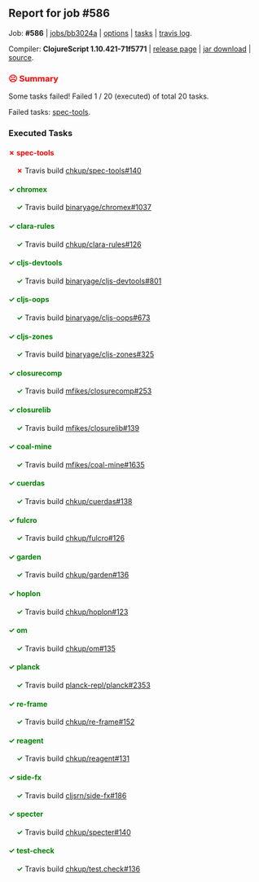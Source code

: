 ## Report for job #586

Job: **#586** | [jobs/bb3024a](https://github.com/cljs-oss/canary/commit/bb3024a37891f0bfba515a314fa6a146a553f498) | [options](options.edn) | [tasks](tasks.edn) | [travis log](https://travis-ci.org/cljs-oss/canary/builds/431347973).

Compiler: **ClojureScript 1.10.421-71f5771** | [release page](https://github.com/cljs-oss/canary/releases/tag/r1.10.421-71f5771) | [jar download](https://github.com/cljs-oss/canary/releases/download/r1.10.421-71f5771/clojurescript-1.10.421-71f5771.jar) | [source](https://github.com/clojure/clojurescript/commit/71f57714e6fc2f591d9de22cbfcfa009500e6742).

### <b style='color:red'>☹ Summary</b>

Some tasks failed! Failed 1 / 20 (executed) of total 20 tasks.

Failed tasks: [spec-tools](#-spec-tools).

### Executed Tasks

#### <b style='color:red'>&#x2717; spec-tools</b>
&nbsp;&nbsp;&nbsp;&nbsp;<b style='color:red'>&#x2717;</b> Travis build [chkup/spec-tools#140](https://travis-ci.org/chkup/spec-tools/builds/431348980)<br>

#### <b style='color:green'>&#x2713; chromex</b>
&nbsp;&nbsp;&nbsp;&nbsp;<b style='color:green'>&#x2713;</b> Travis build [binaryage/chromex#1037](https://travis-ci.org/binaryage/chromex/builds/431348907)<br>

#### <b style='color:green'>&#x2713; clara-rules</b>
&nbsp;&nbsp;&nbsp;&nbsp;<b style='color:green'>&#x2713;</b> Travis build [chkup/clara-rules#126](https://travis-ci.org/chkup/clara-rules/builds/431348909)<br>

#### <b style='color:green'>&#x2713; cljs-devtools</b>
&nbsp;&nbsp;&nbsp;&nbsp;<b style='color:green'>&#x2713;</b> Travis build [binaryage/cljs-devtools#801](https://travis-ci.org/binaryage/cljs-devtools/builds/431348911)<br>

#### <b style='color:green'>&#x2713; cljs-oops</b>
&nbsp;&nbsp;&nbsp;&nbsp;<b style='color:green'>&#x2713;</b> Travis build [binaryage/cljs-oops#673](https://travis-ci.org/binaryage/cljs-oops/builds/431348916)<br>

#### <b style='color:green'>&#x2713; cljs-zones</b>
&nbsp;&nbsp;&nbsp;&nbsp;<b style='color:green'>&#x2713;</b> Travis build [binaryage/cljs-zones#325](https://travis-ci.org/binaryage/cljs-zones/builds/431348918)<br>

#### <b style='color:green'>&#x2713; closurecomp</b>
&nbsp;&nbsp;&nbsp;&nbsp;<b style='color:green'>&#x2713;</b> Travis build [mfikes/closurecomp#253](https://travis-ci.org/mfikes/closurecomp/builds/431348929)<br>

#### <b style='color:green'>&#x2713; closurelib</b>
&nbsp;&nbsp;&nbsp;&nbsp;<b style='color:green'>&#x2713;</b> Travis build [mfikes/closurelib#139](https://travis-ci.org/mfikes/closurelib/builds/431348931)<br>

#### <b style='color:green'>&#x2713; coal-mine</b>
&nbsp;&nbsp;&nbsp;&nbsp;<b style='color:green'>&#x2713;</b> Travis build [mfikes/coal-mine#1635](https://travis-ci.org/mfikes/coal-mine/builds/431348940)<br>

#### <b style='color:green'>&#x2713; cuerdas</b>
&nbsp;&nbsp;&nbsp;&nbsp;<b style='color:green'>&#x2713;</b> Travis build [chkup/cuerdas#138](https://travis-ci.org/chkup/cuerdas/builds/431348946)<br>

#### <b style='color:green'>&#x2713; fulcro</b>
&nbsp;&nbsp;&nbsp;&nbsp;<b style='color:green'>&#x2713;</b> Travis build [chkup/fulcro#126](https://travis-ci.org/chkup/fulcro/builds/431348948)<br>

#### <b style='color:green'>&#x2713; garden</b>
&nbsp;&nbsp;&nbsp;&nbsp;<b style='color:green'>&#x2713;</b> Travis build [chkup/garden#136](https://travis-ci.org/chkup/garden/builds/431348950)<br>

#### <b style='color:green'>&#x2713; hoplon</b>
&nbsp;&nbsp;&nbsp;&nbsp;<b style='color:green'>&#x2713;</b> Travis build [chkup/hoplon#123](https://travis-ci.org/chkup/hoplon/builds/431348954)<br>

#### <b style='color:green'>&#x2713; om</b>
&nbsp;&nbsp;&nbsp;&nbsp;<b style='color:green'>&#x2713;</b> Travis build [chkup/om#135](https://travis-ci.org/chkup/om/builds/431348956)<br>

#### <b style='color:green'>&#x2713; planck</b>
&nbsp;&nbsp;&nbsp;&nbsp;<b style='color:green'>&#x2713;</b> Travis build [planck-repl/planck#2353](https://travis-ci.org/planck-repl/planck/builds/431349049)<br>

#### <b style='color:green'>&#x2713; re-frame</b>
&nbsp;&nbsp;&nbsp;&nbsp;<b style='color:green'>&#x2713;</b> Travis build [chkup/re-frame#152](https://travis-ci.org/chkup/re-frame/builds/431349008)<br>

#### <b style='color:green'>&#x2713; reagent</b>
&nbsp;&nbsp;&nbsp;&nbsp;<b style='color:green'>&#x2713;</b> Travis build [chkup/reagent#131](https://travis-ci.org/chkup/reagent/builds/431348958)<br>

#### <b style='color:green'>&#x2713; side-fx</b>
&nbsp;&nbsp;&nbsp;&nbsp;<b style='color:green'>&#x2713;</b> Travis build [cljsrn/side-fx#186](https://travis-ci.org/cljsrn/side-fx/builds/431348960)<br>

#### <b style='color:green'>&#x2713; specter</b>
&nbsp;&nbsp;&nbsp;&nbsp;<b style='color:green'>&#x2713;</b> Travis build [chkup/specter#140](https://travis-ci.org/chkup/specter/builds/431348996)<br>

#### <b style='color:green'>&#x2713; test-check</b>
&nbsp;&nbsp;&nbsp;&nbsp;<b style='color:green'>&#x2713;</b> Travis build [chkup/test.check#136](https://travis-ci.org/chkup/test.check/builds/431349023)<br>